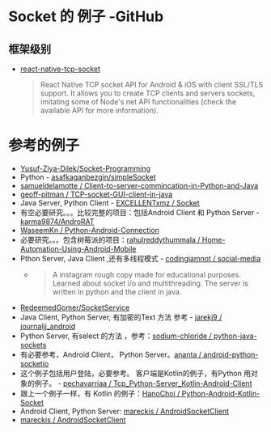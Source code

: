 # Socket 的 例子 -GitHub
## 框架级别
   * [react-native-tcp-socket](https://github.com/Rapsssito/react-native-tcp-socket)<br>
      >React Native TCP socket API for Android & iOS with client SSL/TLS support. It allows you to create TCP clients and servers sockets, imitating some of Node's net API functionalities (check the available API for more information).

# 参考的例子
   * [Yusuf-Ziya-Dilek/Socket-Programming](https://github.com/Yusuf-Ziya-Dilek/Socket-Programming)<br>
   * Python - [asafkaganbezgin/simpleSocket](https://github.com/asafkaganbezgin/simpleSocket)<br>
   * [samueldelamotte
/
Client-to-server-commincation-in-Python-and-Java](https://github.com/samueldelamotte/Client-to-server-commincation-in-Python-and-Java)<br>
   * [geoff-pitman
/
TCP-socket-GUI-client-in-java](https://github.com/geoff-pitman/TCP-socket-GUI-client-in-java)<br>
   * Java Server, Python Client - [EXCELLENTxmz
/
Socket](https://github.com/EXCELLENTxmz/Socket)<br>
   * 有空必要研究。。。比较完整的项目：包括Android Client 和 Python Server - [karma9874/AndroRAT](https://github.com/karma9874/AndroRAT)<br>
   * [WaseemKn
/
Python-Android-Connection](https://github.com/WaseemKn/Python-Android-Connection)<br>
   * 必要研究。。。包含树莓派的项目：[rahulreddythummala
/
Home-Automation-Using-Android-Mobile](https://github.com/rahulreddythummala/Home-Automation-Using-Android-Mobile)<br>
   * Pthon Server, Java Client ,还有多线程模式 - [codingiamnot
/
social-media](https://github.com/codingiamnot/social-media)<br>
      + >A instagram rough copy made for educational purposes. Learned about socket i/o and multithreading. The server is written in python and the client in java.
   * [RedeemedGomer/SocketService](https://github.com/RedeemedGomer/SocketService)<br>
   * Java Client, Python Server, 有加密的Text 方法 参考 - [jarekj9
/
journaljj_android](https://github.com/jarekj9/journaljj_android)<br>
   * Python Server, 有select 的方法 ，参考：[sodium-chloride
/
python-java-sockets](https://github.com/sodium-chloride/python-java-sockets)<br>
   * 有必要参考，Android Client， Python Server。[ananta
/
android-python-socketio](https://github.com/ananta/android-python-socketio)<br>
   * 这个例子包括用户登陆，必要参考。 客户端是Kotlin的例子，有Python 用对象的例子。 - [pechavarriaa
/
Tcp_Python-Server_Kotlin-Android-Client
](https://github.com/pechavarriaa/Tcp_Python-Server_Kotlin-Android-Client)<br>
   * 跟上一个例子一样，有 Kotlin 的例子：[HanoChoi
/
Python-Android-Kotlin-Socket](https://github.com/HanoChoi/Python-Android-Kotlin-Socket)<br>
   * Android Client, Python Server: [mareckis
/
AndroidSocketClient](https://github.com/mareckis/AndroidSocketClient)<br>
   * [mareckis
/
AndroidSocketClient](https://github.com/mareckis/AndroidSocketClient)<br>
